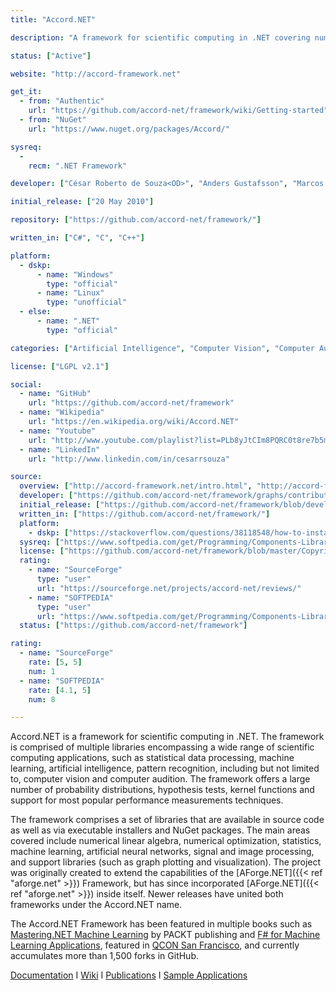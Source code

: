 ```yaml
---
title: "Accord.NET"

description: "A framework for scientific computing in .NET covering numerical linear algebra, numerical optimization, statistics, machine learning, artificial neural networks, signal and image processing areas."

status: ["Active"]

website: "http://accord-framework.net"

get_it:
  - from: "Authentic"
    url: "https://github.com/accord-net/framework/wiki/Getting-started"
  - from: "NuGet"
    url: "https://www.nuget.org/packages/Accord/"

sysreq:
  -
    recm: ".NET Framework"

developer: ["César Roberto de Souza<OD>", "Anders Gustafsson", "Marcos Diego Catalano", "Others"]

initial_release: ["20 May 2010"]

repository: ["https://github.com/accord-net/framework/"]

written_in: ["C#", "C", "C++"]

platform:
  - dskp:
      - name: "Windows"
        type: "official"
      - name: "Linux"
        type: "unofficial"
  - else:
      - name: ".NET"
        type: "official"

categories: ["Artificial Intelligence", "Computer Vision", "Computer Audition", "Framework"]

license: ["LGPL v2.1"]

social:
  - name: "GitHub"
    url: "https://github.com/accord-net/framework"
  - name: "Wikipedia"
    url: "https://en.wikipedia.org/wiki/Accord.NET"
  - name: "Youtube"
    url: "http://www.youtube.com/playlist?list=PLb8yJtCIm8PQRC0t8re7b5mOCP8s6iBk9"
  - name: "LinkedIn"
    url: "http://www.linkedin.com/in/cesarrsouza"

source:
  overview: ["http://accord-framework.net/intro.html", "http://accord-framework.net/license.html", "https://channel9.msdn.com/coding4fun/blog/Portable-Image-and-Video-processing-with-help-from-AForgeNET-and-AccordNET", "https://www.openhub.net/p/Accord-NET", "https://github.com/accord-net/framework"]
  developer: ["https://github.com/accord-net/framework/graphs/contributors"]
  initial_release: ["https://github.com/accord-net/framework/blob/development/Release%20notes.txt"]
  written_in: ["https://github.com/accord-net/framework/"]
  platform:
    - dskp: ["https://stackoverflow.com/questions/38118548/how-to-install-nuget-from-command-line-on-linux", "https://docs.microsoft.com/en-us/nuget/what-is-nuget"]
  sysreq: ["https://www.softpedia.com/get/Programming/Components-Libraries/Accord-NET-Framework.shtml"]
  license: ["https://github.com/accord-net/framework/blob/master/Copyright.txt", "http://accord-framework.net/license.html"]
  rating:
    - name: "SourceForge"
      type: "user"
      url: "https://sourceforge.net/projects/accord-net/reviews/"
    - name: "SOFTPEDIA"
      type: "user"
      url: "https://www.softpedia.com/get/Programming/Components-Libraries/Accord-NET-Framework.shtml"
  status: ["https://github.com/accord-net/framework"]

rating:
  - name: "SourceForge"
    rate: [5, 5]
    num: 1
  - name: "SOFTPEDIA"
    rate: [4.1, 5]
    num: 8

---
```

  Accord.NET is a framework for scientific computing in .NET. The framework is comprised of multiple libraries encompassing a wide range of scientific computing applications, such as statistical data processing, machine learning, artificial intelligence, pattern recognition, including but not limited to, computer vision and computer audition. The framework offers a large number of probability distributions, hypothesis tests, kernel functions and support for most popular performance measurements techniques.
  
  The framework comprises a set of libraries that are available in source code as well as via executable installers and NuGet packages. The main areas covered include numerical linear algebra, numerical optimization, statistics, machine learning, artificial neural networks, signal and image processing, and support libraries (such as graph plotting and visualization). The project was originally created to extend the capabilities of the [AForge.NET]({{< ref "aforge.net" >}}) Framework, but has since incorporated [AForge.NET]({{< ref "aforge.net" >}}) inside itself. Newer releases have united both frameworks under the Accord.NET name.
  
  The Accord.NET Framework has been featured in multiple books such as [Mastering.NET Machine Learning](https://www.packtpub.com/big-data-and-business-intelligence/mastering-net-machine-learning) by PACKT publishing and [F# for Machine Learning Applications](https://www.packtpub.com/big-data-and-business-intelligence/f-machine-learning), featured in [QCON San Francisco](https://www.infoq.com/presentations/accord-net-machine-learning), and currently accumulates more than 1,500 forks in GitHub.
  
  [Documentation](http://accord-framework.net/docs/html/R_Project_Accord_NET.htm) I [Wiki](https://github.com/accord-net/framework/wiki) I [Publications](http://accord-framework.net/publications.html) I [Sample Applications](http://accord-framework.net/samples.html)